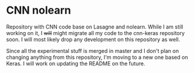 # CNN nolearn
Repository with CNN code base on Lasagne and nolearn. While I am still working on it, I ~~will~~ might migrate all my code to the cnn-keras repository soon. I will most likely drop any development on this repository as well.

Since all the experimental stuff is merged in master and I don't plan on changing anything from this repository, I'm moving to a new one based on Keras. I will work on updating the README on the future.
